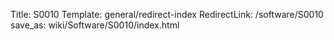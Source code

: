 Title: S0010
Template: general/redirect-index
RedirectLink: /software/S0010
save_as: wiki/Software/S0010/index.html